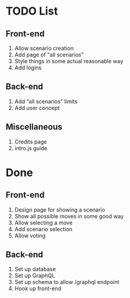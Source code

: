 # TODO List

## Front-end

1. Allow scenario creation
2. Add page of "all scenarios"
2. Style things in some actual reasonable way
3. Add logins

## Back-end

1. Add "all scenarios" limits
2. Add user concept

## Miscellaneous

1. Credits page
2. intro.js guide

# Done

## Front-end

1. Design page for showing a scenario
2. Show all possible moves in some good way
3. Allow selecting a move
4. Add scenario selection
5. Allow voting

## Back-end

1. Set up database
2. Set up GraphQL
3. Set up schema to allow /graphql endpoint
4. Hook up front-end